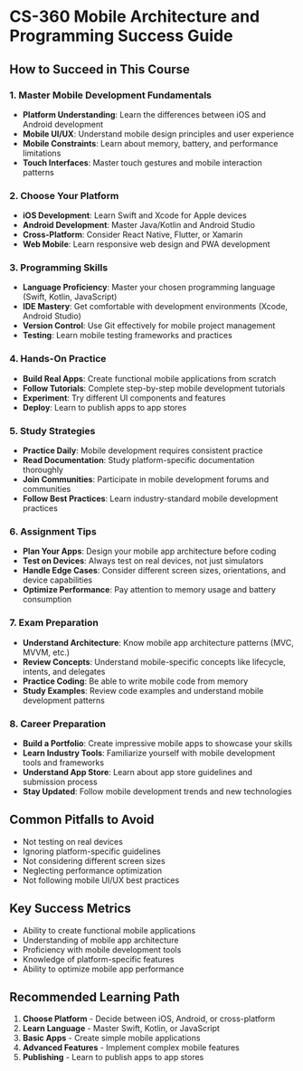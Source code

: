 # CS-360 Mobile Architecture and Programming Success Guide

## How to Succeed in This Course

### 1. Master Mobile Development Fundamentals
- **Platform Understanding**: Learn the differences between iOS and Android development
- **Mobile UI/UX**: Understand mobile design principles and user experience
- **Mobile Constraints**: Learn about memory, battery, and performance limitations
- **Touch Interfaces**: Master touch gestures and mobile interaction patterns

### 2. Choose Your Platform
- **iOS Development**: Learn Swift and Xcode for Apple devices
- **Android Development**: Master Java/Kotlin and Android Studio
- **Cross-Platform**: Consider React Native, Flutter, or Xamarin
- **Web Mobile**: Learn responsive web design and PWA development

### 3. Programming Skills
- **Language Proficiency**: Master your chosen programming language (Swift, Kotlin, JavaScript)
- **IDE Mastery**: Get comfortable with development environments (Xcode, Android Studio)
- **Version Control**: Use Git effectively for mobile project management
- **Testing**: Learn mobile testing frameworks and practices

### 4. Hands-On Practice
- **Build Real Apps**: Create functional mobile applications from scratch
- **Follow Tutorials**: Complete step-by-step mobile development tutorials
- **Experiment**: Try different UI components and features
- **Deploy**: Learn to publish apps to app stores

### 5. Study Strategies
- **Practice Daily**: Mobile development requires consistent practice
- **Read Documentation**: Study platform-specific documentation thoroughly
- **Join Communities**: Participate in mobile development forums and communities
- **Follow Best Practices**: Learn industry-standard mobile development practices

### 6. Assignment Tips
- **Plan Your Apps**: Design your mobile app architecture before coding
- **Test on Devices**: Always test on real devices, not just simulators
- **Handle Edge Cases**: Consider different screen sizes, orientations, and device capabilities
- **Optimize Performance**: Pay attention to memory usage and battery consumption

### 7. Exam Preparation
- **Understand Architecture**: Know mobile app architecture patterns (MVC, MVVM, etc.)
- **Review Concepts**: Understand mobile-specific concepts like lifecycle, intents, and delegates
- **Practice Coding**: Be able to write mobile code from memory
- **Study Examples**: Review code examples and understand mobile development patterns

### 8. Career Preparation
- **Build a Portfolio**: Create impressive mobile apps to showcase your skills
- **Learn Industry Tools**: Familiarize yourself with mobile development tools and frameworks
- **Understand App Store**: Learn about app store guidelines and submission process
- **Stay Updated**: Follow mobile development trends and new technologies

## Common Pitfalls to Avoid
- Not testing on real devices
- Ignoring platform-specific guidelines
- Not considering different screen sizes
- Neglecting performance optimization
- Not following mobile UI/UX best practices

## Key Success Metrics
- Ability to create functional mobile applications
- Understanding of mobile app architecture
- Proficiency with mobile development tools
- Knowledge of platform-specific features
- Ability to optimize mobile app performance

## Recommended Learning Path
1. **Choose Platform** - Decide between iOS, Android, or cross-platform
2. **Learn Language** - Master Swift, Kotlin, or JavaScript
3. **Basic Apps** - Create simple mobile applications
4. **Advanced Features** - Implement complex mobile features
5. **Publishing** - Learn to publish apps to app stores
